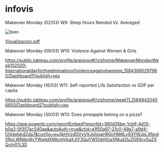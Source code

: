 # infovis

Makeover Monday (02/03)
W9: Sleep Hours Needed Vs. Averaged 

![bien](https://user-images.githubusercontent.com/61702376/76212386-1cfe7800-61e7-11ea-9ba8-73ab13bd8417.png)

[Visualizacion.pdf](https://github.com/Araigoso/infovis/files/4307608/Visualizacion.pdf)

Makeover Monday (09/03)
W10: Violence Against Women & Girls

https://public.tableau.com/profile/araigoso#!/vizhome/MakeoverMondayWeek102020-Internationaldayfortheeliminationofviolenceagainstwomen_15843660297960/Dashboard1?publish=yes

Makeover Monday (16/03)
W11: Self-reported Life Satisfaction vs GDP per capita

https://public.tableau.com/profile/araigoso#!/vizhome/week11_15849420406650/Dashboard2?publish=yes

Makeover Monday (30/03)
W13: Does pineapple belong on a pizza?

https://app.powerbi.com/reportEmbed?reportId=360d35be-1cb9-4d13-b0a3-0f357ac540ae&autoAuth=true&ctid=a1f50a97-21c0-49a7-a9d4-f244ebb42da7&config=eyJjbHVzdGVyVXJsIjoiaHR0cHM6Ly93YWJpLXNvdXRoLWNlbnRyYWwtdXMtcmVkaXJlY3QuYW5hbHlzaXMud2luZG93cy5uZXQvIn0%3D
